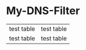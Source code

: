 # My-DNS-Filter
<table>
<tr>
  <td>
    test table
  </td>
    <td>
    test table
  </td>
</tr>
<tr>
  <td>
    test table
  </td>
    <td>
    test table
  </td>
</tr>
</table>
